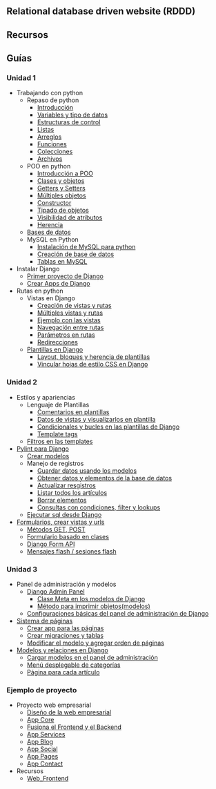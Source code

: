 ## Relational database driven website (RDDD)

## Recursos

## Guías

### Unidad 1
* Trabajando con python 
  * Repaso de python
    * [Introducción](guias/repaso-python/introduccion.md)
    * [Variables y tipo de datos](guias/repaso-python/variable-tipoDeDatos.md)
    * [Estructuras de control](guias/repaso-python/estructuras-control.md)
    * [Listas](guias/repaso-python/listas.md)
    * [Arreglos](guias/repaso-python/arreglos.md)
    * [Funciones](guias/repaso-python/funciones.md)
    * [Colecciones](guias/repaso-python/colecciones.md)
    * [Archivos](guias/repaso-python/archivos.md)
  * POO en python
    * [Introducción a POO](guias/poo-python/introduccion-poo.md)
    * [Clases y objetos](guias/poo-python/clases-objetos.md)
    * [Getters y Setters](guias/poo-python/getters-setters.md)
    * [Múltiples objetos](guias/poo-python/multiples-objetos.md)
    * [Constructor](guias/poo-python/constructor.md)
    * [Tipado de objetos](guias/poo-python/tipado-objetos.md)
    * [Visibilidad de atributos](guias/poo-python/visibilidad-atributos.md)
    * [Herencia](guias/poo-python/herencia.md)
  * [Bases de datos](guias/bases-de-datos.md)
  * MySQL en Python
    * [Instalación de MySQL para python](guias/mysql-python.md)
    * [Creación de base de datos](guias/creacion-bd.md)
    * [Tablas en MySQL](guias/tablas-mysql.md)
* Instalar Django 
  * [Primer proyecto de Django](guias/primer-proyecto-Django.md)
  * [Crear Apps de Django](guias/apps-Django.md)
* Rutas en python 
  * Vistas en Django
    * [Creación de vistas y rutas](guias/vistas.md)
    * [Múltiples vistas y rutas](guias/multiples-vistas.md)
    * [Ejemplo con las vistas](guias/ejemplo-vistas.md)
    * [Navegación entre rutas](guias/navegacion-rutas.md)
    * [Parámetros en rutas](guias/parametros-rutas.md)
    * [Redirecciones](guias/redirecciones.md)
  * [Plantillas en Django](guias/plantillas-Django.md)
    * [Layout, bloques y herencia de plantillas](guias/layout-bloques.md)
    * [Vincular hojas de estilo CSS en Django](guias/css-en-django.md)

### Unidad 2
* Estilos y apariencias
  * Lenguaje de Plantillas
    * [Comentarios en plantillas](guias/unidad2/comentarios-plantillas.md)
    * [Datos de vistas y visualizarlos en plantilla](guias/unidad2/datos-visualizacion.md)
    * [Condicionales y bucles en las plantillas de Django](guias/unidad2/condicionales-bucles-plantillas.md)
    * [Template tags](guias/unidad2/template-tags.md)
  * [Filtros en las templates](guias/unidad2/filtros-templates.md)
* [Pylint para Django](guias/unidad2/pylint-django.md)
  * [Crear modelos](guias/unidad2/crear-modelos.md)
  * Manejo de registros
    * [Guardar datos usando los modelos](guias/unidad2/guardar-datos-modelos.md)
    * [Obtener datos y elementos de la base de datos](guias/unidad2/obtener-datos-elementos.md)
    * [Actualizar resgistros](guias/unidad2/actualizar-registros.md)
    * [Listar todos los artículos](guias/unidad2/listar-articulos.md)
    * [Borrar elementos](guias/unidad2/borrar-elementos.md)
    * [Consultas con condiciones, filter y lookups](guias/unidad2/condiciones-filter-lookups.md)
  * [Ejecutar sql desde Django](guias/unidad2/sql-django.md)
* [Formularios, crear vistas y urls](guias/unidad2/formularios-vistas-url.md)
  * [Métodos GET, POST](guias/unidad2/get-post.md)
  * [Formulario basado en clases](guias/unidad2/formulario-clases.md)
  * [Django Form API](guias/unidad2/django-form-api.md)
  * [Mensajes flash / sesiones flash](guias/unidad2/mensaje-sesiones-flash.md)
  
### Unidad 3
* Panel de administración y modelos 
  * [Django Admin Panel](guias/unidad3/django-admin-panel.md)
    * [Clase Meta en los modelos de Django](guias/unidad3/clase-meta.md)
    * [Método para imprimir objetos(modelos)](guias/unidad3/imprimir-objetos.md)
  * [Configuraciones básicas del panel de administración de Django](guias/unidad3/configuracion-basica-panelAdministracion.md)
* [Sistema de páginas](guias/unidad3/sistema-paginas.md)
  * [Crear app para las páginas](guias/unidad3/app-paginas.md)
  * [Crear migraciones y tablas](guias/unidad3/migraciones-tablas.md)
  * [Modificar el modelo y agregar orden de páginas](guias/unidad3/modelo-orden-paginas.md)
* [Modelos y relaciones en Django](guias/unidad3/modelos-relaciones-Django.md)
  * [Cargar modelos en el panel de administración](guias/unidad3/modelos-panel-administracion.md)
  * [Menú desplegable de categorías](guias/unidad3/menu-desplegable-categorias.md)
  * [Página para cada artículo](guias/unidad3/pagina-articulo.md)
  
### Ejemplo de proyecto

* Proyecto web empresarial
  * [Diseño de la web empresarial](guias/proyecto/diseño-web-empresarial.md)
  * [App Core](guias/proyecto/app-core.md)
  * [Fusiona el Frontend y el Backend](guias/proyecto/fusion-frontend-backend.md)
  * [App Services](guias/proyecto/app-services.md)
  * [App Blog](guias/proyecto/app-blog.md)
  * [App Social](guias/proyecto/app-social.md)
  * [App Pages](guias/proyecto/app-pages.md)
  * [App Contact](guias/proyecto/app-contact.md)
* Recursos
  * [Web_Frontend](guias/proyecto/webempresa_Frontend.zip)
